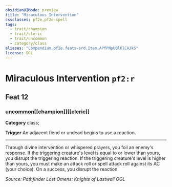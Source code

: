 ```yaml
---
obsidianUIMode: preview
title: "Miraculous Intervention"
cssclasses: pf2e,pf2e-spell
tags:
  - trait/champion
  - trait/cleric
  - trait/uncommon
  - category/class
aliases: "Compendium.pf2e.feats-srd.Item.APfPNpUQlKlCAJkS"
license: OGL
---
```

# Miraculous Intervention `pf2:r`
## Feat 12
### [uncommon](uncommon "Uncommon Rarity Trait")[[champion]][[cleric]]

**Category** class; 




**Trigger** An adjacent fiend or undead begins to use a reaction.

* * *

Through divine intervention or whispered prayers, you foil an enemy's response. If the triggering creature's level is equal to or lower than yours, you disrupt the triggering reaction. If the triggering creature's level is higher than yours, you must make an attack roll or spell attack roll against its AC (your choice). On a success, you disrupt the reaction.

*Source: Pathfinder Lost Omens: Knights of Lastwall*
*OGL*